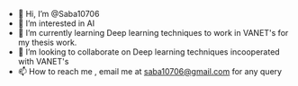 - 👋 Hi, I’m @Saba10706
- 👀 I’m interested in AI
- 🌱 I’m currently learning Deep learning techniques to work in VANET's for my thesis work.
- 💞️ I’m looking to collaborate on Deep learning techniques incooperated with VANET's
- 📫 How to reach me , email me at saba10706@gmail.com for any query

<!---
Saba10706/Saba10706 is a ✨ special ✨ repository because its `README.md` (this file) appears on your GitHub profile.
You can click the Preview link to take a look at your changes.
--->

